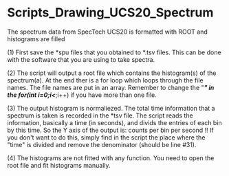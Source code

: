 # Scripts_Drawing_UCS20_Spectrum
The spectrum data from SpecTech UCS20 is formatted with ROOT and histograms are filled

(1) First save the *spu files that you obtained to *.tsv files. This can be done with the software that you are using to take spectra.

(2) The script will output a root file which contains the histogram(s) of the spectrum(a). At the end ther is a for loop which loops through the file names. The file names are put in an array. Remember to change the "***" in the for(int i=0;i<***;i++) if you have more than one file.

(3) The output histogram is normaliezed. The total time information that a spectrum is taken is recorded in the *tsv file. The script reads the information, basically a time (in seconds), and divids the entries of each bin by this time. So the Y axis of the output is: counts per bin per second !!
    If you don't want to do this, simply find in the script the place where the "time" is divided and remove the denominator (should be line #31).
    
(4) The histograms are not fitted with any function. You need to open the root file and fit histograms manually.
